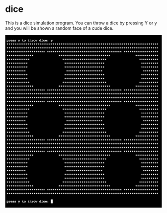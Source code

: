 # dice
This is a dice simulation program. 
You can throw a dice by pressing Y or y 
and you will be shown a random face of a cude dice.

![dice demo screenshot](./dice-demo.png)